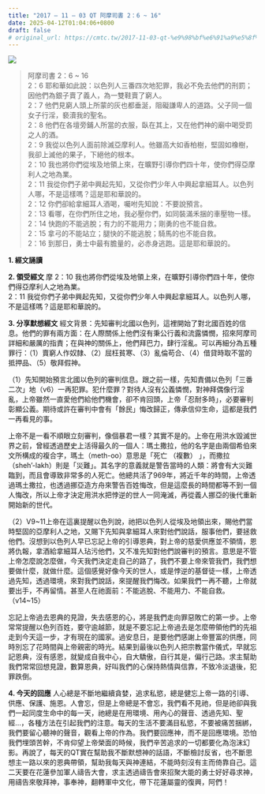 ```yaml
---
title: "2017 – 11 – 03 QT 阿摩司書 2：6 ~ 16"
date: 2025-04-12T01:04:06+0800
draft: false
# original_url: https://cmtc.tw/2017-11-03-qt-%e9%98%bf%e6%91%a9%e5%8f%b8%e6%9b%b8-2%ef%bc%9a6-16
---
```


![](/images/qt.jpg)
> 阿摩司書 2：6 ~ 16  
> 2：6 耶和華如此說：以色列人三番四次地犯罪，我必不免去他們的刑罰；因他們為銀子賣了義人，為一雙鞋賣了窮人。  
> 2：7 他們見窮人頭上所蒙的灰也都垂涎，阻礙謙卑人的道路。父子同一個女子行淫，褻瀆我的聖名。  
> 2：8 他們在各壇旁鋪人所當的衣服，臥在其上，又在他們神的廟中喝受罰之人的酒。  
> 2：9 我從以色列人面前除滅亞摩利人。他雖高大如香柏樹，堅固如橡樹，我卻上滅他的果子，下絕他的根本。  
> 2：10 我也將你們從埃及地領上來，在曠野引導你們四十年，使你們得亞摩利人之地為業。  
> 2：11 我從你們子弟中興起先知，又從你們少年人中興起拿細耳人。以色列人哪，不是這樣嗎？這是耶和華說的。  
> 2：12 你們卻給拿細耳人酒喝，囑咐先知說：不要說預言。  
> 2：13 看哪，在你們所住之地，我必壓你們，如同裝滿禾捆的車壓物一樣。  
> 2：14 快跑的不能逃脫；有力的不能用力；剛勇的也不能自救。  
> 2：15 拿弓的不能站立；腿快的不能逃脫；騎馬的也不能自救。  
> 2：16 到那日，勇士中最有膽量的，必赤身逃跑。這是耶和華說的。

**1. 經文誦讀**

**2. 領受經文**
摩 2：10 我也將你們從埃及地領上來，在曠野引導你們四十年，使你們得亞摩利人之地為業。  
2：11 我從你們子弟中興起先知，又從你們少年人中興起拿細耳人。以色列人哪，不是這樣嗎？這是耶和華說的。

**3. 分享默想經文**
經文背景：先知審判北國以色列，這裡開始了對北國百姓的信息。他們的罪有兩方面：在人際關係上他們沒有秉公行義和流露憐憫，招來阿摩司詳細和嚴厲的指責；在與神的關係上，他們拜巴力，肆行淫亂。可以再細分為五種罪行：（1）賣窮人作奴隸、（2）屈枉貧寒、（3）亂倫苟合、（4）借貸時取不當的抵押品、（5）敬拜假神。

（1）先知開始預言北國以色列的審判信息。跟之前一樣，先知責備以色列「三番二次」地（v6）一再犯罪。犯什麼罪？對待人沒有公義憐憫，對神拜偶像行淫亂，上帝雖然一直愛他們給他們機會，卻不肯回頭，上帝「忍耐多時」，必要審判彰顯公義。期待或許在審判中會有「餘民」悔改歸正，傳承信仰生命，這都是我們一再看見的事。

上帝不是一看不順眼立刻審判，像個暴君一樣？其實不是的。上帝在用洪水毀滅世界之前，曾經透過歷史上活得最久的一個人：瑪土撒拉，他的名字是由兩個希伯來文所構成的複合字，瑪土（meth-oo）意思是「死亡 （複數） 」，而撒拉（sheh’-lakh）則是「災難」。其名字的意義就是警告當時的人類：將會有大災難臨到，而且會導致非常多的人死亡。他總共活了969年，將近千年的時間，上帝透過瑪土撒拉，也透過挪亞造方舟來警告百姓悔改，但是這麼長的時間都等不到一個人悔改，所以上帝才決定用洪水把悖逆的世人一同淹滅，再從義人挪亞的後代重新開始新的世代。

（2）V9\~11上帝在這裏提醒以色列說，祂把以色列人從埃及地領出來，賜他們當時堅固的亞摩利人之地，又賜下先知與拿細耳人來對他們說話，服事他們，要拯救他們。沒想到以色列人早已忘記上帝的引導恩典，對上帝的慈愛供應並不領情，恩將仇報，拿酒給拿細耳人玷污他們，又不准先知對他們說審判的預言。意思是不管上帝怎麼說怎麼做，今天我們決定走自己的路了，我們不要上帝來管我們，我們想要做什麼，就做什麼。這個感覺好像今天的世人，或是悖逆的基督徒一樣，上帝透過先知，透過環境，來對我們說話，來提醒我們悔改。如果我們一再不聽，上帝就要出手，不再留情。甚至人在祂面前：不能逃脫、不能用力、不能自救。（v14\~15）

忘記上帝過去恩典的見證，失去感恩的心，將是我們走向罪惡敗亡的第一步。上帝常常提醒以色列百姓，要守逾越節，就是不要忘記上帝過去是怎麼帶領他們的先祖走到今天這一步，才有現在的國家。過安息日，是要他們感謝上帝豐富的供應，同時別忘了花時間與上帝親密的時光。結果到最後以色列人把宗教當作儀式，早就忘記恩典，沒有感恩，就變成自我中心，自大驕傲，自行其是，偏行己路。求主幫助我們常常回想見證，數算恩典，好叫我們的心保持熱情與信靠，不致冷淡退後，犯罪跌倒。

**4. 今天的回應**
人心總是不斷地繼續貪婪，追求私慾，總是健忘上帝一路的引導、供應、保護、施恩。人會忘，但是上帝總是不會忘，我們看不見祂，但是祂卻與我們一起同度生命中的每一天，祂總是在用環境、用內心的聲音、透過先知、聖經…，各種方法在引起我們的注意。每天的生活不要滿目私慾，不要被痛苦捆綁，我們要留心聽神的聲音，觀看上帝的作為。我們要回應神，而不是回應環境。恐怕我們埋頭苦幹，不肯仰望上帝榮面的時候，我們辛苦追求的一切都要化為泡沫幻影。再說了，每天的QT實在幫助我不斷默想神的話語，不斷檢討反省，也不斷思想主一路以來的恩典帶領，幫助我每天與神連結，不能時刻沒有主而倚靠自己。這二天要在花蓮參加軍人禱告大會，求主透過禱告會來招聚大能的勇士好好尋求神，用禱告來敬拜神，事奉神，翻轉軍中文化，帶下花蓮屬靈的復興，阿們！
